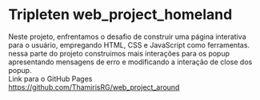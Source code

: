# Tripleten web_project_homeland
Neste projeto, enfrentamos o desafio de construir uma página interativa para o usuário, empregando HTML, CSS e JavaScript como ferramentas.
nessa parte do projeto construimos mais interações para os popup apresentando mensagens de erro e modificando a interação de close dos popup.
<br>
Link para o GitHub Pages https://github.com/ThamirisRG/web_project_around
